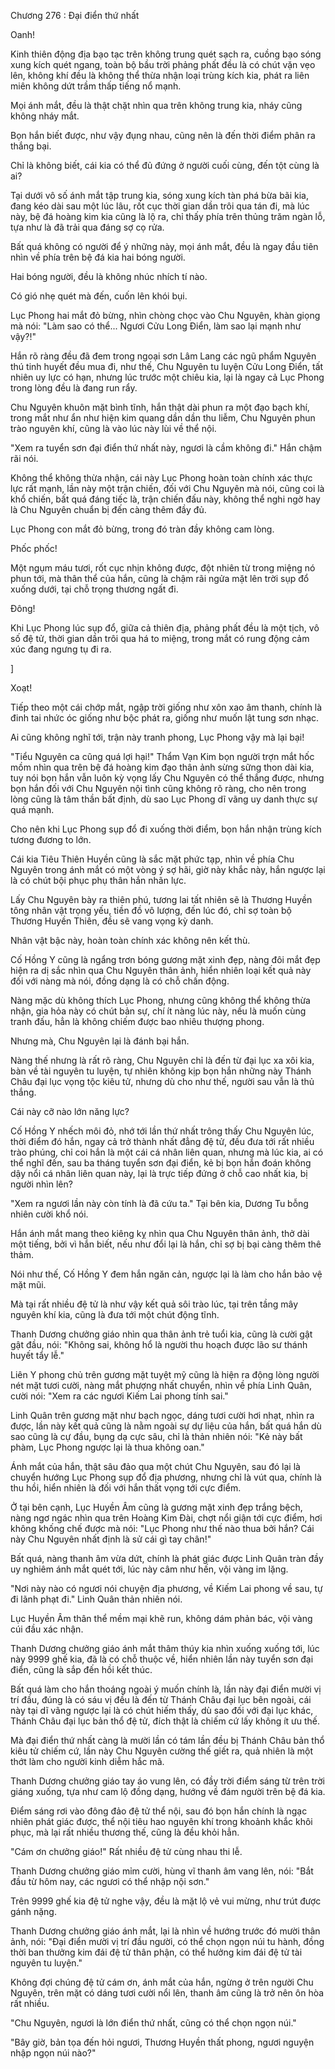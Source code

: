




Chương 276 : Đại điển thứ nhất


Oanh!

Kinh thiên động địa bạo tạc trên không trung quét sạch ra, cuồng bạo sóng xung kích quét ngang, toàn bộ bầu trời phảng phất đều là có chút vặn vẹo lên, không khí đều là không thể thừa nhận loại trùng kích kia, phát ra liên miên không dứt trầm thấp tiếng nổ mạnh.

Mọi ánh mắt, đều là thật chặt nhìn qua trên không trung kia, nháy cũng không nháy mắt.

Bọn hắn biết được, như vậy đụng nhau, cũng nên là đến thời điểm phân ra thắng bại.

Chỉ là không biết, cái kia có thể đủ đứng ở người cuối cùng, đến tột cùng là ai?

Tại dưới vô số ánh mắt tập trung kia, sóng xung kích tàn phá bừa bãi kia, đang kéo dài sau một lúc lâu, rốt cục thời gian dần trôi qua tán đi, mà lúc này, bệ đá hoàng kim kia cũng là lộ ra, chỉ thấy phía trên thủng trăm ngàn lỗ, tựa như là đã trải qua đáng sợ cọ rửa.

Bất quá không có người để ý những này, mọi ánh mắt, đều là ngay đầu tiên nhìn về phía trên bệ đá kia hai bóng người.

Hai bóng người, đều là không nhúc nhích tí nào.

Có gió nhẹ quét mà đến, cuốn lên khói bụi.

Lục Phong hai mắt đỏ bừng, nhìn chòng chọc vào Chu Nguyên, khàn giọng mà nói: "Làm sao có thể... Ngươi Cửu Long Điển, làm sao lại mạnh như vậy?!"

Hắn rõ ràng đều đã đem trong ngoại sơn Lâm Lang các ngũ phẩm Nguyên thú tinh huyết đều mua đi, như thế, Chu Nguyên tu luyện Cửu Long Điển, tất nhiên uy lực có hạn, nhưng lúc trước một chiêu kia, lại là ngay cả Lục Phong trong lòng đều là đang run rẩy.

Chu Nguyên khuôn mặt bình tĩnh, hắn thật dài phun ra một đạo bạch khí, trong mắt như ẩn như hiện kim quang dần dần thu liễm, Chu Nguyên phun trào nguyên khí, cũng là vào lúc này lùi về thể nội.

"Xem ra tuyển sơn đại điển thứ nhất này, ngươi là cầm không đi." Hắn chậm rãi nói.

Không thể không thừa nhận, cái này Lục Phong hoàn toàn chính xác thực lực rất mạnh, lần này một trận chiến, đối với Chu Nguyên mà nói, cũng coi là khổ chiến, bất quá đáng tiếc là, trận chiến đấu này, không thể nghi ngờ hay là Chu Nguyên chuẩn bị đến càng thêm đầy đủ.

Lục Phong con mắt đỏ bừng, trong đó tràn đầy không cam lòng.

Phốc phốc!

Một ngụm máu tươi, rốt cục nhịn không được, đột nhiên từ trong miệng nó phun tới, mà thân thể của hắn, cũng là chậm rãi ngửa mặt lên trời sụp đổ xuống dưới, tại chỗ trọng thương ngất đi.

Đông!

Khi Lục Phong lúc sụp đổ, giữa cả thiên địa, phảng phất đều là một tịch, vô số đệ tử, thời gian dần trôi qua há to miệng, trong mắt có rung động cảm xúc đang ngưng tụ đi ra.

]

Xoạt!

Tiếp theo một cái chớp mắt, ngập trời giống như xôn xao âm thanh, chính là đinh tai nhức óc giống như bộc phát ra, giống như muốn lật tung sơn nhạc.

Ai cũng không nghĩ tới, trận này tranh phong, Lục Phong vậy mà lại bại!

"Tiểu Nguyên ca cũng quá lợi hại!" Thẩm Vạn Kim bọn người trợn mắt hốc mồm nhìn qua trên bệ đá hoàng kim đạo thân ảnh sừng sững thon dài kia, tuy nói bọn hắn vẫn luôn kỳ vọng lấy Chu Nguyên có thể thắng được, nhưng bọn hắn đối với Chu Nguyên nội tình cũng không rõ ràng, cho nên trong lòng cũng là tâm thần bất định, dù sao Lục Phong dĩ vãng uy danh thực sự quá mạnh.

Cho nên khi Lục Phong sụp đổ đi xuống thời điểm, bọn hắn nhận trùng kích tương đương to lớn.

Cái kia Tiêu Thiên Huyền cũng là sắc mặt phức tạp, nhìn về phía Chu Nguyên trong ánh mắt có một vòng ý sợ hãi, giờ này khắc này, hắn ngược lại là có chút bội phục phụ thân hắn nhãn lực.

Lấy Chu Nguyên bày ra thiên phú, tương lai tất nhiên sẽ là Thương Huyền tông nhân vật trọng yếu, tiền đồ vô lượng, đến lúc đó, chỉ sợ toàn bộ Thương Huyền Thiên, đều sẽ vang vọng kỳ danh.

Nhân vật bậc này, hoàn toàn chính xác không nên kết thù.

Cố Hồng Y cũng là ngẩng trơn bóng gương mặt xinh đẹp, nàng đôi mắt đẹp hiện ra dị sắc nhìn qua Chu Nguyên thân ảnh, hiển nhiên loại kết quả này đối với nàng mà nói, đồng dạng là có chỗ chấn động.

Nàng mặc dù không thích Lục Phong, nhưng cũng không thể không thừa nhận, gia hỏa này có chút bản sự, chí ít nàng lúc này, nếu là muốn cùng tranh đấu, hẳn là không chiếm được bao nhiêu thượng phong.

Nhưng mà, Chu Nguyên lại là đánh bại hắn.

Nàng thế nhưng là rất rõ ràng, Chu Nguyên chỉ là đến từ đại lục xa xôi kia, bàn về tài nguyên tu luyện, tự nhiên không kịp bọn hắn những này Thánh Châu đại lục vọng tộc kiêu tử, nhưng dù cho như thế, người sau vẫn là thủ thắng.

Cái này cỡ nào lớn năng lực?

Cố Hồng Y nhếch môi đỏ, nhớ tới lần thứ nhất trông thấy Chu Nguyên lúc, thời điểm đó hắn, ngay cả trở thành nhất đẳng đệ tử, đều đưa tới rất nhiều trào phúng, chỉ coi hắn là một cái cá nhân liên quan, nhưng mà lúc kia, ai có thể nghĩ đến, sau ba tháng tuyển sơn đại điển, kẻ bị bọn hắn đoán không dậy nổi cá nhân liên quan này, lại là trực tiếp đứng ở chỗ cao nhất kia, bị người nhìn lên?

"Xem ra ngươi lần này còn tính là đã cứu ta." Tại bên kia, Dương Tu bỗng nhiên cười khổ nói.

Hắn ánh mắt mang theo kiêng kỵ nhìn qua Chu Nguyên thân ảnh, thở dài một tiếng, bởi vì hắn biết, nếu như đổi lại là hắn, chỉ sợ bị bại càng thêm thê thảm.

Nói như thế, Cố Hồng Y đem hắn ngăn cản, ngược lại là làm cho hắn bảo vệ mặt mũi.

Mà tại rất nhiều đệ tử là như vậy kết quả sôi trào lúc, tại trên tầng mây nguyên khí kia, cũng là đưa tới một chút động tĩnh.

Thanh Dương chưởng giáo nhìn qua thân ảnh trẻ tuổi kia, cũng là cười gật gật đầu, nói: "Không sai, không hổ là người thu hoạch được lão sư thánh huyết tẩy lễ."

Liên Y phong chủ trên gương mặt tuyệt mỹ cũng là hiện ra động lòng người nét mặt tươi cười, nàng mắt phượng nhất chuyển, nhìn về phía Linh Quân, cười nói: "Xem ra các ngươi Kiếm Lai phong tính sai."

Linh Quân trên gương mặt như bạch ngọc, dáng tươi cười hơi nhạt, nhìn ra được, lần này kết quả cũng là nằm ngoài sự dự liệu của hắn, bất quá hắn dù sao cũng là cự đầu, bụng dạ cực sâu, chỉ là thản nhiên nói: "Kẻ này bất phàm, Lục Phong ngược lại là thua không oan."

Ánh mắt của hắn, thật sâu đảo qua một chút Chu Nguyên, sau đó lại là chuyển hướng Lục Phong sụp đổ địa phương, nhưng chỉ là vút qua, chính là thu hồi, hiển nhiên là đối với hắn thất vọng tới cực điểm.

Ở tại bên cạnh, Lục Huyền Âm cũng là gương mặt xinh đẹp trắng bệch, nàng ngơ ngác nhìn qua trên Hoàng Kim Đài, chợt nổi giận tới cực điểm, hơi không khống chế được mà nói: "Lục Phong như thế nào thua bởi hắn? Cái này Chu Nguyên nhất định là sử cái gì tay chân!"

Bất quá, nàng thanh âm vừa dứt, chính là phát giác được Linh Quân tràn đầy uy nghiêm ánh mắt quét tới, lúc này câm như hến, vội vàng im lặng.

"Nơi này nào có ngươi nói chuyện địa phương, về Kiếm Lai phong về sau, tự đi lãnh phạt đi." Linh Quân thản nhiên nói.

Lục Huyền Âm thân thể mềm mại khẽ run, không dám phản bác, vội vàng cúi đầu xác nhận.

Thanh Dương chưởng giáo ánh mắt thâm thúy kia nhìn xuống xuống tới, lúc này 9999 ghế kia, đã là có chỗ thuộc về, hiển nhiên lần này tuyển sơn đại điển, cũng là sắp đến hồi kết thúc.

Bất quá làm cho hắn thoáng ngoài ý muốn chính là, lần này đại điển mười vị trí đầu, đúng là có sáu vị đều là đến từ Thánh Châu đại lục bên ngoài, cái này tại dĩ vãng ngược lại là có chút hiếm thấy, dù sao đối với đại lục khác, Thánh Châu đại lục bản thổ đệ tử, đích thật là chiếm cứ lấy không ít ưu thế.

Mà đại điển thứ nhất càng là mười lần có tám lần đều bị Thánh Châu bản thổ kiêu tử chiếm cứ, lần này Chu Nguyên cường thế giết ra, quả nhiên là một thớt làm cho người kinh diễm hắc mã.

Thanh Dương chưởng giáo tay áo vung lên, có đầy trời điểm sáng từ trên trời giáng xuống, tựa như cam lộ đồng dạng, hướng về đám người trên bệ đá kia.

Điểm sáng rơi vào đông đảo đệ tử thể nội, sau đó bọn hắn chính là ngạc nhiên phát giác được, thể nội tiêu hao nguyên khí trong khoảnh khắc khôi phục, mà lại rất nhiều thương thế, cũng là đều khỏi hẳn.

"Cám ơn chưởng giáo!" Rất nhiều đệ tử cùng nhau thi lễ.

Thanh Dương chưởng giáo mỉm cười, hùng vĩ thanh âm vang lên, nói: "Bắt đầu từ hôm nay, các ngươi có thể nhập nội sơn."

Trên 9999 ghế kia đệ tử nghe vậy, đều là mặt lộ vẻ vui mừng, như trút được gánh nặng.

Thanh Dương chưởng giáo ánh mắt, lại là nhìn về hướng trước đó mười thân ảnh, nói: "Đại điển mười vị trí đầu người, có thể chọn ngọn núi tu hành, đồng thời ban thưởng kim đái đệ tử thân phận, có thể hưởng kim đái đệ tử tài nguyên tu luyện."

Không đợi chúng đệ tử cám ơn, ánh mắt của hắn, ngừng ở trên người Chu Nguyên, trên mặt có dáng tươi cười nổi lên, thanh âm cũng là trở nên ôn hòa rất nhiều.

"Chu Nguyên, ngươi là lớn điển thứ nhất, cũng có thể chọn ngọn núi."

"Bây giờ, bản tọa đến hỏi ngươi, Thương Huyền thất phong, ngươi nguyện nhập ngọn núi nào?"





